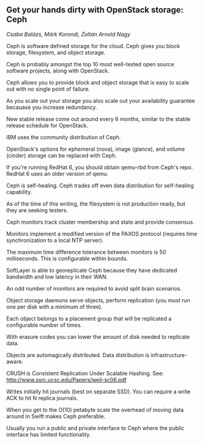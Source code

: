 ## Get your hands dirty with OpenStack storage: Ceph
_Csaba Balázs, Márk Korondi, Zoltán Arnold Nagy_

Ceph is software defined storage for the cloud. Ceph gives you block storage, filesystem, and object storage.

Ceph is probably amongst the top 10 most well-tested open source software projects, along with OpenStack.

Ceph allows you to provide block and object storage that is easy to scale out with no single point of failure.

As you scale out your storage you also scale out your availability guarantee becauase you increase redundancy.

New stable release come out around every 6 months, similar to the stable release schedule for OpenStack.

IBM uses the community distribution of Ceph.

OpenStack's options for ephemeral (nova), image (glance), and volume (cinder) storage can be replaced with Ceph.

If you're running RedHat 6, you should obtain qemu-rbd from Ceph's repo. RedHat 6 uses an older version of qemu.

Ceph is self-healing. Ceph trades off even data distribution for self-healing capability.

As of the time of this writing, the filesystem is not production ready, but they are seeking testers.

Ceph monitors track cluster membership and state and provide consensus.

Monitors implement a modified version of the PAXOS protocol (requires time synchronization to a local NTP server).

The maximum time difference tolerance between monitors is 50 milliseconds. This is configurable within bounds.

SoftLayer is able to georeplicate Ceph because they have dedicated bandwidth and low latency in their WAN.

An odd number of monitors are required to avoid split brain scenarios.

Object storage daemons serve objects, perform replication (you must run one per disk with a minimum of three).

Each object belongs to a placement group that will be replicated a configurable number of times.

With erasure codes you can lower the amount of disk needed to replicate data.

Objects are automagically distributed. Data distribution is infrastructure-aware.

CRUSH is Consistent Replication Under Scalable Hashing. See: http://www.ssrc.ucsc.edu/Papers/weil-sc06.pdf

Writes initially hit journals (best on separate SSD). You can require a write ACK to hit N replica journals.

When you get to the O(10) petabyte scale the overhead of moving data around in Swift makes Ceph preferable.

Usually you run a public and private interface to Ceph where the public interface has limited functionality.
